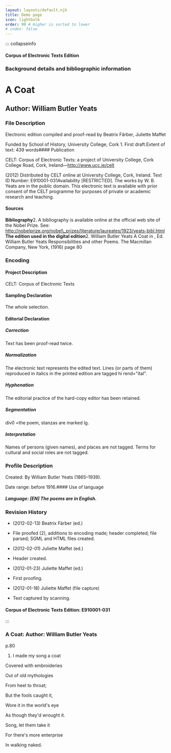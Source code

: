 ```yaml
---
layout: layouts/default.njk
title: Demo page
icon: lightbulb
order: 99 # Higher is sorted to lower
# index: false
---
```


::: collapseinfo

#### Corpus of Electronic Texts Edition


### Background details and bibliographic information


A Coat
======


Author: William Butler Yeats
----------------------------


### File Description

Electronic edition compiled and proof-read by Beatrix Färber, Juliette Maffet

Funded by School of History, University College, Cork 1. First draft.Extent of text: 439 words#### Publication


CELT: Corpus of Electronic Texts: a project of University College, Cork  
College Road, Cork, Ireland—http://www.ucc.ie/celt

 (2012) Distributed by CELT online at University College, Cork, Ireland.
Text ID Number: E910001-031Availability [RESTRICTED].
The works by W. B. Yeats are in the public domain. This electronic text is available with prior consent of the CELT programme for purposes of private or academic research and teaching.


#### Sources


**Bibliography**2. A bibliography is available online at the official web site of the Nobel Prize. See: http://nobelprize.org/nobel\_prizes/literature/laureates/1923/yeats-bibl.html
**The edition used in the digital edition**2. William Butler Yeats A Coat in , Ed. William Butler Yeats Responsibilities and other Poems. The Macmillan Company, New York, (1916) page 80

### Encoding


#### Project Description


CELT: Corpus of Electronic Texts


#### Sampling Declaration


The whole selection.


#### Editorial Declaration


##### Correction


Text has been proof-read twice.


##### Normalization


The electronic text represents the edited text. Lines (or parts of them) reproduced in italics in the printed edition are tagged hi rend="ital".


##### Hyphenation


The editorial practice of the hard-copy editor has been retained.


##### Segmentation


div0 =the poem, stanzas are marked lg.


##### Interpretation


Names of persons (given names), and places are not tagged. Terms for cultural and social roles are not tagged.


### Profile Description


Created: By William Butler Yeats (1865–1939).

 Date range: before 1916.#### Use of language


##### Language: [EN] The poems are in English.


### Revision History


* (2012-02-13) Beatrix Färber (ed.)

* File proofed (2), additions to encoding made; header completed; file parsed; SGML and HTML files created.
* (2012-02-01) Juliette Maffet (ed.)

* Header created.
* (2012-01-23) Juliette Maffet (ed.)

* First proofing.
* (2012-01-18) Juliette Maffet (file capture)

* Text captured by scanning.


#### Corpus of Electronic Texts Edition: E910001-031

:::

### A Coat: Author: William Butler Yeats

p.80


1. I made my song a coat
  
Covered with embroideries
  
Out of old mythologies
  
From heel to throat;
  
But the fools caught it,
  
Wore it in the world's eye
  
As though they'd wrought it.
  
Song, let them take it
  
For there's more enterprise
  
In walking naked.